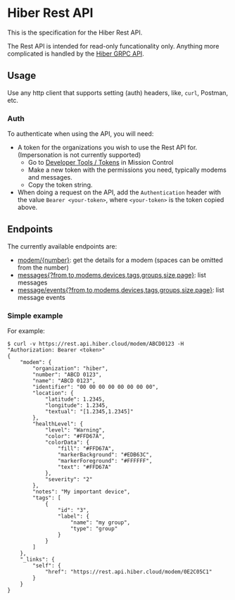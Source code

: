 # Hiber Rest API

This is the specification for the Hiber Rest API.

The Rest API is intended for read-only funcationality only.
Anything more complicated is handled by the [Hiber GRPC API](https://github.com/hiberglobal/api).

## Usage

Use any http client that supports setting (auth) headers, like, `curl`, Postman, etc.

### Auth

To authenticate when using the API, you will need:

- A token for the organizations you wish to use the Rest API for.
  (Impersonation is not currently supported)
  - Go to [Developer Tools / Tokens](https://hiber.cloud/developers/token) in Mission Control
  - Make a new token with the permissions you need, typically modems and messages.
  - Copy the token string.
- When doing a request on the API, add the `Authentication` header with the value `Bearer <your-token>`,
  where `<your-token>` is the token copied above.

## Endpoints

The currently available endpoints are:

- [modem/{number}](docs/modem.md): get the details for a modem (spaces can be omitted from the number)
- [messages{?from,to,modems,devices,tags,groups,size,page}](docs/messages.md): list messages
- [message/events{?from,to,modems,devices,tags,groups,size,page}](docs/message-events.md): list message events

### Simple example

For example:

```
$ curl -v https://rest.api.hiber.cloud/modem/ABCD0123 -H "Authorization: Bearer <token>"
{
    "modem": {
        "organization": "hiber",
        "number": "ABCD 0123",
        "name": "ABCD 0123",
        "identifier": "00 00 00 00 00 00 00 00",
        "location": {
            "latitude": 1.2345,
            "longitude": 1.2345,
            "textual": "[1.2345,1.2345]"
        },
        "healthLevel": {
            "level": "Warning",
            "color": "#FFD67A",
            "colorData": {
                "fill": "#FFD67A",
                "markerBackground": "#EDB63C",
                "markerForeground": "#FFFFFF",
                "text": "#FFD67A"
            },
            "severity": "2"
        },
        "notes": "My important device",
        "tags": [
            {
                "id": "3",
                "label": {
                    "name": "my group",
                    "type": "group"
                }
            }
        ]
    },
    "_links": {
        "self": {
            "href": "https://rest.api.hiber.cloud/modem/0E2C05C1"
        }
    }
}
```
